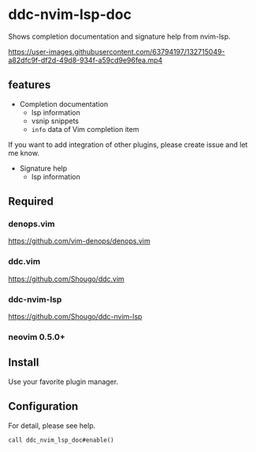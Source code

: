 # ddc-nvim-lsp-doc
Shows completion documentation and signature help from nvim-lsp.


https://user-images.githubusercontent.com/63794197/132715049-a82dfc9f-df2d-49d8-934f-a59cd9e96fea.mp4

## features
- Completion documentation
  - lsp information
  - vsnip snippets
  - `info` data of Vim completion item

If you want to add integration of other plugins, please create issue and let me know.

- Signature help
  - lsp information

## Required

### denops.vim
https://github.com/vim-denops/denops.vim

### ddc.vim
https://github.com/Shougo/ddc.vim

### ddc-nvim-lsp
https://github.com/Shougo/ddc-nvim-lsp

### neovim 0.5.0+

## Install
Use your favorite plugin manager.

## Configuration
For detail, please see help.
``` vim
call ddc_nvim_lsp_doc#enable()
```
